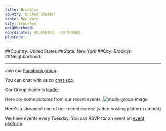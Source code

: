 ```yaml
---
title: Brooklyn
country: United States
state: New York
city: Brooklyn
neighborhood: 
coordinates: 40.650104, -73.949582
plusCode:
---
```


##Country: United States
##State: New York
##City: Brooklyn
##Neighborhood: 
*****
Join our [Facebook group](https://www.facebook.com/groups/free.code.camp.brooklyn.ny).

You can chat with us on [chat app]().

Our Group leader is [leader]()

Here are some pictures from our recent events:
![study-group-image]()

Here's a stream of one of our recent events:
[video hosting platform embed]

We have events every Tuesday. You can RSVP for an event on [event platform]().
